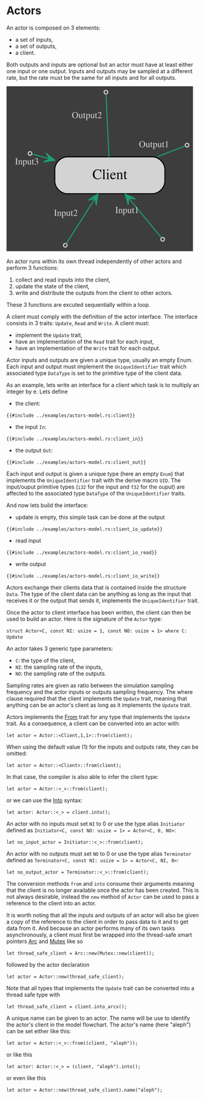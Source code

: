 # Actors

An actor is composed on 3 elements:

 * a set of inputs,
 * a set of outputs,
 * a client.

 Both outputs and inputs are optional but an actor must have at least either one input or one output.
 Inputs and outputs may be sampled at a different rate, but the rate must be the same for all inputs and for all outputs.

 ![Gmt actors](actor-model.svg)

An actor runs within its own thread independently of other actors and perform 3 functions:

 1. collect and read inputs into the client,
 2. update the state of the client,
 3. write and distribute the outputs from the client to other actors.

These 3 functions are excuted sequentially within a loop.

A client must comply with the definition of the actor interface.
The interface consists in 3 traits: `Update`, `Read` and `Write`.
A client must:
 * implement the `Update` trait,
 * have an implementation of the `Read` trait for each input,
 * have an implementation of the `Write` trait for each output.

Actor inputs and outputs are given a unique type, usually an empty Enum.
Each input and output must implement the `UniqueIdentifier` trait which associated type `DataType` is set to the primitive type of the client data.

As an example, lets write an interface for a client which task is to multiply an integer by e.
 Lets define
 
  * the client:
 ```rust,no_run,noplayground
{{#include ../examples/actors-model.rs:client}}
 ```
  * the input `In`:
 ```rust,no_run,noplayground
{{#include ../examples/actors-model.rs:client_in}}
 ```
   * the output `Out`:
 ```rust,no_run,noplayground
{{#include ../examples/actors-model.rs:client_out}}
 ```
Each input and output is given a unique type (here an empty `Enum`) that implements the `UniqueIdentifier` trait with the derive macro `UID`. 
The input/ouput primitive types (`i32` for the input and `f32` for the ouput) are affected to the associated type `DataType` of the `UniqueIdentifier` traits.

And now lets build the interface:
  * update is empty, this simple task can be done at the output
```rust,no_run,noplayground
{{#include ../examples/actors-model.rs:client_io_update}}
```
 * read input
```rust,no_run,noplayground
{{#include ../examples/actors-model.rs:client_io_read}}

```
 * write output
```rust,no_run,noplayground
{{#include ../examples/actors-model.rs:client_io_write}}
```

Actors exchange their clients data that is contained inside the structure `Data`. 
The type of the client data can be anything as long as the input that receives it or the output that sends it, implements the `UniqueIdentifier` trait.

Once the actor to client interface has been written, the client can then be used to build an actor.
Here is the signature of the `Actor` type:
```rust,no_run,noplayground
struct Actor<C, const NI: usize = 1, const NO: usize = 1> where C: Update
```
An actor takes 3 generic type parameters: 
 * `C`: the type of the client,
 * `NI`: the sampling rate of the inputs,
 * `NO`: the sampling rate of the outputs.

Sampling rates are given as ratio between the simulation sampling frequency and the actor inputs or outputs sampling frequency.
The where clause required that the client implements the `Update` trait, meaning that anything can be an actor's client as long as it implements the `Update` trait.

Actors implements the [From](https://doc.rust-lang.org/std/convert/trait.From.html) trait for any type that implements the `Update` trait. 
As a consequence, a client can be converted into an actor with:
```rust,no_run,noplayground
let actor = Actor::<Client,1,1>::from(client);
```
When using the default value (1) for the inputs and outputs rate, they can be omitted:
```rust,no_run,noplayground
let actor = Actor::<Client>::from(client);
```
In that case, the compiler is also able to infer the client type:
```rust,no_run,noplayground
let actor = Actor::<_>::from(client);
```
or we can use the [Into](https://doc.rust-lang.org/std/convert/trait.Into.html) syntax:
```rust,no_run,noplayground
let actor: Actor::<_> = client.into();
```

An actor with no inputs must set `NI` to 0 or use the type alias `Initiator` defined as `Initiator<C, const NO: usize = 1> = Actor<C, 0, NO>`:
```rust,no_run,noplayground
let no_input_actor = Initiator::<_>::from(client);
```
An actor with no outputs must set `NO` to 0 or use the type alias `Terminator` defined as `Terminator<C, const NI: usize = 1> = Actor<C, NI, 0>`:
```rust,no_run,noplayground
let no_output_actor = Terminator::<_>::from(client);
```

The conversion methods `from` and `into` consume their arguments meaning that the client is no longer available once the actor has been created.
This is not always desirable, instead the `new` method of  `Actor` can be used to pass a reference to the client into an actor.

It is worth noting that all the inputs and outputs of an actor will also be given a copy of the reference to the client in order to pass data to it and to get data from it.
And because an actor performs many of its own tasks asynchronously, a client must first be wrapped into the thread-safe smart pointers [Arc](https://doc.rust-lang.org/std/sync/struct.Arc.html) and [Mutex](https://doc.rust-lang.org/std/sync/struct.Mutex.html) like so
```rust,no_run,noplayground
let thread_safe_client = Arc::new(Mutex::new(client));
```
followed by the actor declaration
```rust,no_run,noplayground
let actor = Actor::new(thread_safe_client);
```
Note that all types that implements the `Update` trait can be converted into a thread safe type with
```rust,no_run,noplayground
let thread_safe_client = client.into_arcx();
```

A unique name can be given to an actor. 
The name will be use to identify the actor's client in the model flowchart.
The actor's name (here "aleph") can be set either like this:
```rust,no_run,noplayground
let actor = Actor::<_>::from((client, "aleph"));
```
or like this
```rust,no_run,noplayground
let actor: Actor::<_> = (client, "aleph").into();
```
or even like this
```rust,no_run,noplayground
let actor = Actor::new(thread_safe_client).name("aleph");
```
